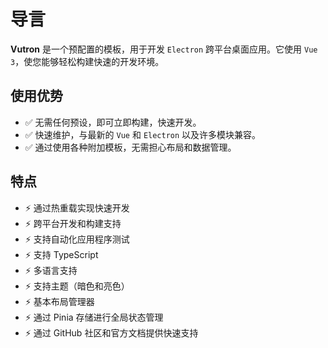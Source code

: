 # 导言

**Vutron** 是一个预配置的模板，用于开发 `Electron` 跨平台桌面应用。它使用 `Vue 3`，使您能够轻松构建快速的开发环境。

## 使用优势

- ✅ 无需任何预设，即可立即构建，快速开发。
- ✅ 快速维护，与最新的 `Vue` 和 `Electron` 以及许多模块兼容。
- ✅ 通过使用各种附加模板，无需担心布局和数据管理。

## 特点

- ⚡️ 通过热重载实现快速开发
- ⚡️ 跨平台开发和构建支持
- ⚡️ 支持自动化应用程序测试
- ⚡️ 支持 TypeScript
- ⚡️ 多语言支持
- ⚡️ 支持主题（暗色和亮色）
- ⚡️ 基本布局管理器
- ⚡️ 通过 Pinia 存储进行全局状态管理
- ⚡️ 通过 GitHub 社区和官方文档提供快速支持
